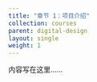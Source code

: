 ```yaml
---
title: "章节 1：项目介绍"
collection: courses
parent: digital-design
layout: single
weight: 1
---
```


内容写在这里……
